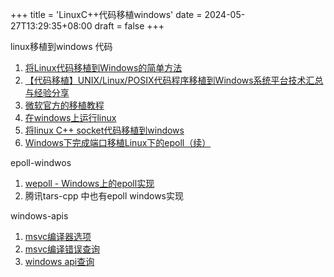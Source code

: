 +++
title = 'LinuxC++代码移植windows'
date = 2024-05-27T13:29:35+08:00
draft = false
+++

linux移植到windows 代码
1. [将Linux代码移植到Windows的简单方法](https://www.cnblogs.com/liangxiaofeng/p/3611576.html)
2. [【代码移植】UNIX/Linux/POSIX代码程序移植到Windows系统平台技术汇总与经验分享](https://blog.csdn.net/weixin_41973774/article/details/136161228)
3. [微软官方的移植教程](https://learn.microsoft.com/en-us/previous-versions/ms811896%28v=msdn.10%29)
4. [在windows上运行linux](https://learn.microsoft.com/zh-cn/cpp/porting/porting-from-unix-to-win32?view=msvc-170)
5. [将linux C++ socket代码移植到windows](https://blog.csdn.net/u014552102/article/details/125118603)
6. [Windows下完成端口移植Linux下的epoll（续）](https://developer.aliyun.com/article/424479)


epoll-windwos
1. [wepoll - Windows上的epoll实现](https://blog.csdn.net/gitblog_00038/article/details/138601786)
2. 腾讯tars-cpp 中也有epoll windows实现

windows-apis
1. [msvc编译器选项](https://learn.microsoft.com/zh-cn/cpp/build/reference/compiler-options?view=msvc-170)
2. [msvc编译错误查询](https://learn.microsoft.com/zh-cn/cpp/error-messages/compiler-errors-1/c-cpp-build-errors?view=msvc-170)
3. [windows api查询](https://learn.microsoft.com/en-us/cpp/intrinsics/rdtscp?view=msvc-170)
